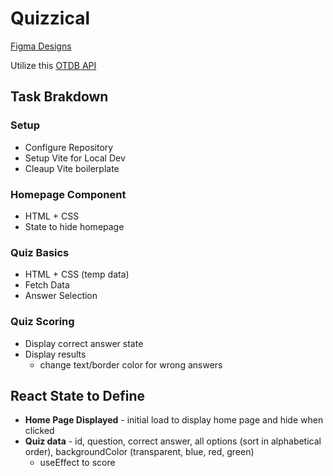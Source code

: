 # Quizzical

[Figma Designs](https://www.figma.com/file/XVpvifld0Q0SHyhHDXLoh4/React-Learn---Quizzical-App?node-id=0%3A1&t=Ceti2RRcW2Ey5wnn-1)

Utilize this [OTDB API](https://opentdb.com/api_config.php)

## Task Brakdown
### Setup
- Configure Repository
- Setup Vite for Local Dev
- Cleaup Vite boilerplate
### Homepage Component
- HTML + CSS
- State to hide homepage
### Quiz Basics
- HTML + CSS (temp data)
- Fetch Data
- Answer Selection
### Quiz Scoring
- Display correct answer state
- Display results
  - change text/border color for wrong answers 

## React State to Define
- **Home Page Displayed** - initial load to display home page and hide when clicked
- **Quiz data** - id, question, correct answer, all options (sort in alphabetical order), backgroundColor (transparent, blue, red, green)
  - useEffect to score 

